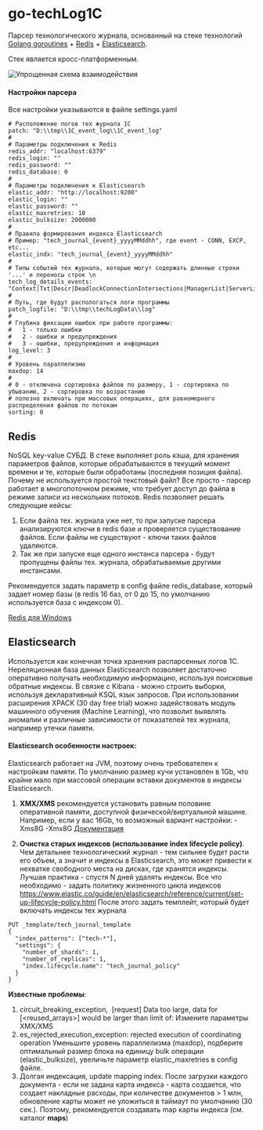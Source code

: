 # go-techLog1C
Парсер технологического журнала, основанный на стеке технологий [Golang goroutines](<https://golang.org/>) + [Redis](<https://redis.io/>) + [Elasticsearch](<https://www.elastic.co>).

Стек является кросс-платформенным.

![Упрощенная схема взаимодействия](https://github.com/NuclearAPK/go-techLog1C/blob/main/notation.png)

#### Настройки парсера
Все настройки указываются в файле settings.yaml
```
# Расположение логов тех журнала 1С
patch: "D:\\tmp\\1C_event_log\\1C_event_log"
#
# Параметры подключения к Redis
redis_addr: "localhost:6379"
redis_login: ""
redis_password: ""
redis_database: 0
#
# Параметры подключения к Elasticsearch
elastic_addr: "http://localhost:9200"
elastic_login: ""
elastic_password: ""
elastic_maxretries: 10
elastic_bulksize: 2000000
#
# Правила формирования индекса Elasticsearch
# Пример: "tech_journal_{event}_yyyyMMddhh", где event - CONN, EXCP, etc...
elastic_indx: "tech_journal_{event}_yyyyMMddhh"
#
# Типы событий тех журнала, которые могут содержать длинные строки '...' и переносы строк \n
tech_log_details_events: "Context|Txt|Descr|DeadlockConnectionIntersections|ManagerList|ServerList|Sql|Sdbl"
#
# Путь, где будут распологаться логи программы
patch_logfile: "D:\\tmp\\techLogData\\log"
#
# Глубина фиксации ошибок при работе программы:
#   1 - только ошибки
#   2 - ошибки и предупреждения 
#   3 - ошибки, предупреждения и информация
log_level: 3
#
# Уровень параллелизма
maxdop: 14
#
# 0 - отключена сортировка файлов по размеру, 1 - сортировка по убыванию, 2 - сортировка по возрастанию
# полезно включать при массовых операциях, для равномерного распределения файлов по потокам
sorting: 0
```

## Redis
NoSQL key-value СУБД. В стеке выполняет роль кэша, для хранения параметров файлов, которые обрабатываются в текущий момент времени и те, которые были обработаны (последняя позиция файла). Почему не используется простой текстовый файл? Все просто - парсер работает в многопоточном режиме, что требует доступ до файла в режиме записи из нескольких потоков. Redis позволяет решать следующие кейсы:
1. Если файла тех. журнала уже нет, то при запуске парсера анализируются ключи в redis базе и проверяется существование файлов. Если файлы не существуют - ключи таких файлов удаляются. 
2. Так же при запуске еще одного инстанса парсера - будут пропущены файлы тех. журнала, обрабатываемые другими инстансами.

Рекомендуется задать параметр в config файле redis_database, который задает номер базы (в redis 16 баз, от 0 до 15, по умолчанию используется база с индексом 0).

[Redis для Windows](<https://github.com/microsoftarchive/redis/releases>)  

## Elasticsearch
Используется как конечная точка хранения распарсенных логов 1С. Нереляционная база данных Elasticsearch позволяет достаточно оперативно получать необходимую информацию, используя поисковые обратные индексы. В связке с Kibana - можно строить выборки, используя декларативный KSQL язык запросов. При использовании расширения XPACK (30 day free trial) можно задействовать модуль машинного обучения (Machine Learning), что позволит выявлять аномалии и различные зависимости от показателей тех журнала, например утечки памяти. 

#### Elasticsearch особенности настроек:
Elasticsearch работает на JVM, поэтому очень требователен к настройкам памяти. По умолчанию размер кучи установлен в 1Gb, что крайне мало при массовой операции вставки документов в индексы Elasticsearch. 

1. **XMX/XMS** рекомендуется установить равным половине оперативной памяти, доступной физической/виртуальной машине. Например, если у вас 16Gb, то возможный вариант настройки:
-Xms8G
-Xmx8G [Документация](<https://www.elastic.co/guide/en/elasticsearch/guide/master/_limiting_memory_usage.html>)

2. **Очистка старых индексов (использование index lifecycle policy)**. Чем детальнее технологический журнал - тем сильнее будет расти его объем, а значит и индексы в Elasticsearch, это может привести к нехватке свободного места на дисках, где хранятся индексы. Лучшая практика - спустя N дней удалять индексы. 
Все что необходимо - задать политику жизненного цикла индексов
https://www.elastic.co/guide/en/elasticsearch/reference/current/set-up-lifecycle-policy.html
После этого задать темплейт, который будет включать индексы тех журнала 
```
PUT _template/tech_journal_template
{
  "index_patterns": ["tech-*"],                 
  "settings": {
    "number_of_shards": 1,
    "number_of_replicas": 1,
    "index.lifecycle.name": "tech_journal_policy"    
  }
}
```

**Известные проблемы**:
1. circuit_breaking_exception,  [request] Data too large, data for [<reused_arrays>] would be larger than limit of:
Измените параметры XMX/XMS
2. es_rejected_execution_exception: rejected execution of coordinating operation
Уменьшите уровень параллелизма (maxdop), подберите оптимальный размер блока на единицу bulk операции (elastic_bulksize), увеличьте параметр elastic_maxretries в config файле. 
3. Долгая индексация, update mapping index. После загрузки каждого документа - если не задана карта индекса - карта создается, что создает накладные расходы, при количестве документов > 1 млн, обновление карты может не уложиться в таймаут по умолчанию (30 сек.). Поэтому, рекомендуется создавать map карты индекса (см. каталог **maps**)


